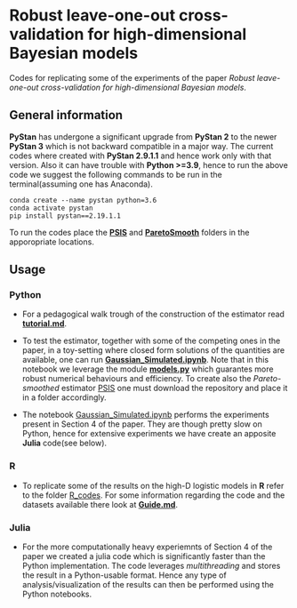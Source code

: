 # Robust leave-one-out cross-validation for high-dimensional Bayesian models
Codes for replicating some of the experiments of the paper _Robust leave-one-out cross-validation for high-dimensional Bayesian models_. 
## General information
**PyStan** has undergone a significant upgrade from **PyStan 2** to the newer **PyStan 3** which is not backward compatible in a major way. The current codes where created with **PyStan 2.9.1.1** and hence work only with that version. Also it can have trouble with **Python >=3.9**, hence to run the above code we suggest the following commands to be run in the terminal(assuming one has Anaconda).


    conda create --name pystan python=3.6
    conda activate pystan
    pip install pystan==2.19.1.1 

To run the codes place the [**PSIS**](https://github.com/avehtari/PSIS) and [**ParetoSmooth**](https://github.com/TuringLang/ParetoSmooth.jl) folders in the apporopriate locations. 
## Usage
### Python
- For a pedagogical walk trough of the construction of the estimator read [**tutorial.md**](https://anonymous.4open.science/r/Mixture_IS-A64E/tutorial.md). 

- To test the estimator, together with some of the competing ones in the paper, in a toy-setting where closed form solutions of the quantities are available, one can run [**Gaussian_Simulated.ipynb**](https://anonymous.4open.science/r/Mixture_IS-A64E/Python_codes/Gaussian_simulated.ipynb). Note that in this notebook we leverage the module [**models.py**](https://anonymous.4open.science/r/Mixture_IS-A64E/Python_codes/models.py) which guarantes more robust numerical behaviours and efficiency. To create also the _Pareto-smoothed_ estimator [PSIS](https://github.com/avehtari/PSIS) one must download the repository and place it in a folder accordingly.

- The notebook [Gaussian_Simulated.ipynb](https://anonymous.4open.science/r/Mixture_IS-A64E/Python_codes/Gaussian_simulated_np.ipynb) performs the experiments present in Section 4 of the paper. They are though pretty slow on Python, hence for extensive experiments we have create an apposite **Julia** code(see below). 

### R
- To replicate some of the results on the high-D logistic models in **R** refer to the folder [R_codes](https://anonymous.4open.science/r/Mixture_IS-A64E/R_codes/). For some information regarding the code and the datasets available there look at [**Guide.md**](https://anonymous.4open.science/r/Mixture_IS-A64E/R_codes/guide.md).

### Julia
- For the more computationally heavy experiemnts of Section 4 of the paper we created a julia code which is significantly faster than the Python implementation. The code leverages _multithreading_ and stores the result in a Python-usable format. Hence any type of analysis/visualization of the results can then be performed using the Python notebooks. 
